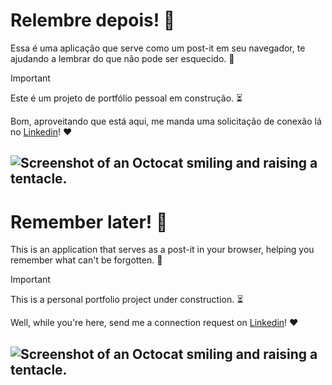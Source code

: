 # Relembre depois! :pencil:

Essa é uma aplicação que serve como um post-it em seu navegador, te ajudando a lembrar do que não pode ser esquecido. :no_good:

> [!IMPORTANT]
> Este é um projeto de portfólio pessoal em construção. :hourglass_flowing_sand:

Bom, aproveitando que está aqui, me manda uma solicitação de conexão lá no [Linkedin](https://www.linkedin.com/in/pamelabadermann/)! ♥

## ![Screenshot of an Octocat smiling and raising a tentacle.](https://myoctocat.com/assets/images/base-octocat.svg)

# Remember later! :pencil:

This is an application that serves as a post-it in your browser, helping you remember what can't be forgotten. :no_good:

> [!IMPORTANT]
> This is a personal portfolio project under construction. :hourglass_flowing_sand:

Well, while you're here, send me a connection request on [Linkedin](https://www.linkedin.com/in/pamelabadermann/)! ♥

## ![Screenshot of an Octocat smiling and raising a tentacle.](https://myoctocat.com/assets/images/base-octocat.svg)
